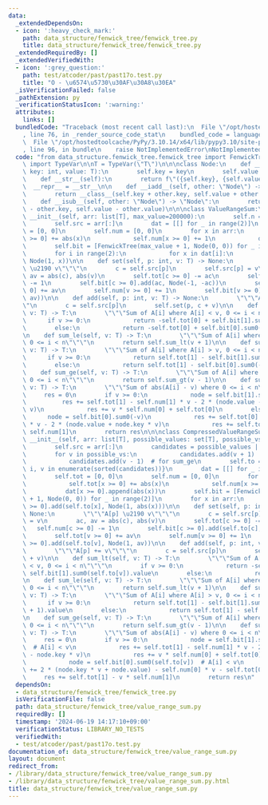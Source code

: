 ```yaml
---
data:
  _extendedDependsOn:
  - icon: ':heavy_check_mark:'
    path: data_structure/fenwick_tree/fenwick_tree.py
    title: data_structure/fenwick_tree/fenwick_tree.py
  _extendedRequiredBy: []
  _extendedVerifiedWith:
  - icon: ':grey_question:'
    path: test/atcoder/past/past17o.test.py
    title: "O - \u6574\u5730\u30AF\u30A8\u30EA"
  _isVerificationFailed: false
  _pathExtension: py
  _verificationStatusIcon: ':warning:'
  attributes:
    links: []
  bundledCode: "Traceback (most recent call last):\n  File \"/opt/hostedtoolcache/PyPy/3.10.14/x64/lib/pypy3.10/site-packages/onlinejudge_verify/documentation/build.py\"\
    , line 76, in _render_source_code_stat\n    bundled_code = language.bundle(\n\
    \  File \"/opt/hostedtoolcache/PyPy/3.10.14/x64/lib/pypy3.10/site-packages/onlinejudge_verify/languages/python.py\"\
    , line 96, in bundle\n    raise NotImplementedError\nNotImplementedError\n"
  code: "from data_structure.fenwick_tree.fenwick_tree import FenwickTree\nfrom typing\
    \ import TypeVar\n\nT = TypeVar(\"T\")\n\n\nclass Node:\n    def __init__(self,\
    \ key: int, value: T):\n        self.key = key\n        self.value = value\n\n\
    \    def __str__(self):\n        return f\"({self.key}, {self.value})\"\n\n  \
    \  __repr__ = __str__\n\n    def __iadd__(self, other: \"Node\") -> \"Node\":\n\
    \        return __class__(self.key + other.key, self.value + other.value)\n\n\
    \    def __isub__(self, other: \"Node\") -> \"Node\":\n        return __class__(self.key\
    \ - other.key, self.value - other.value)\n\n\nclass ValueRangeSum:\n\n    def\
    \ __init__(self, arr: list[T], max_value=200000):\n        self.n = len(arr)\n\
    \        self.src = arr[:]\n        dat = [[] for _ in range(2)]\n        self.tot\
    \ = [0, 0]\n        self.num = [0, 0]\n        for x in arr:\n            self.tot[x\
    \ >= 0] += abs(x)\n            self.num[x >= 0] += 1\n            dat[x >= 0].append(abs(x))\n\
    \        self.bit = [FenwickTree(max_value + 1, Node(0, 0)) for _ in range(2)]\n\
    \        for i in range(2):\n            for x in dat[i]:\n                self.bit[i].add(x,\
    \ Node(1, x))\n\n    def set(self, p: int, v: T) -> None:\n        \"\"\"A[p]\
    \ \u2190 v\"\"\"\n        c = self.src[p]\n        self.src[p] = v\n        ac,\
    \ av = abs(c), abs(v)\n        self.tot[c >= 0] -= ac\n        self.num[c >= 0]\
    \ -= 1\n        self.bit[c >= 0].add(ac, Node(-1, -ac))\n        self.tot[v >=\
    \ 0] += av\n        self.num[v >= 0] += 1\n        self.bit[v >= 0].add(av, Node(1,\
    \ av))\n\n    def add(self, p: int, v: T) -> None:\n        \"\"\"A[p] += v\"\"\
    \"\n        c = self.src[p]\n        self.set(p, c + v)\n\n    def sum_lt(self,\
    \ v: T) -> T:\n        \"\"\"Sum of A[i] where A[i] < v, 0 <= i < n\"\"\"\n  \
    \      if v >= 0:\n            return -self.tot[0] + self.bit[1].sum0(v).value\n\
    \        else:\n            return -self.tot[0] + self.bit[0].sum0(-v + 1).value\n\
    \n    def sum_le(self, v: T) -> T:\n        \"\"\"Sum of A[i] where A[i] <= v,\
    \ 0 <= i < n\"\"\"\n        return self.sum_lt(v + 1)\n\n    def sum_gt(self,\
    \ v: T) -> T:\n        \"\"\"Sum of A[i] where A[i] > v, 0 <= i < n\"\"\"\n  \
    \      if v >= 0:\n            return self.tot[1] - self.bit[1].sum0(v + 1).value\n\
    \        else:\n            return self.tot[1] - self.bit[0].sum0(-v).value\n\n\
    \    def sum_ge(self, v: T) -> T:\n        \"\"\"Sum of A[i] where A[i] >= v,\
    \ 0 <= i < n\"\"\"\n        return self.sum_gt(v - 1)\n\n    def sum_abs_from(self,\
    \ v: T) -> T:\n        \"\"\"Sum of abs(A[i] - v) where 0 <= i < n\"\"\"\n   \
    \     res = 0\n        if v >= 0:\n            node = self.bit[1].sum0(v)\n  \
    \          res += self.tot[1] - self.num[1] * v - 2 * (node.value - node.key *\
    \ v)\n            res += v * self.num[0] + self.tot[0]\n        else:\n      \
    \      node = self.bit[0].sum0(-v)\n            res += self.tot[0] + self.num[0]\
    \ * v - 2 * (node.value + node.key * v)\n            res += self.tot[1] - v *\
    \ self.num[1]\n        return res\n\n\nclass CompressedValueRangeSum:\n\n    def\
    \ __init__(self, arr: list[T], possible_values: set[T], possible_vs: set[T]):\n\
    \        self.src = arr[:]\n        candidates = possible_values | possible_vs\n\
    \        for v in possible_vs:\n            candidates.add(v + 1)  # for sum_le\n\
    \            candidates.add(v - 1)  # for sum_ge\n        self.to = {v: i for\
    \ i, v in enumerate(sorted(candidates))}\n        dat = [[] for _ in range(2)]\n\
    \        self.tot = [0, 0]\n        self.num = [0, 0]\n        for x in arr:\n\
    \            self.tot[x >= 0] += abs(x)\n            self.num[x >= 0] += 1\n \
    \           dat[x >= 0].append(abs(x))\n        self.bit = [FenwickTree(len(self.to)\
    \ + 1, Node(0, 0)) for _ in range(2)]\n        for x in arr:\n            self.bit[x\
    \ >= 0].add(self.to[x], Node(1, abs(x)))\n\n    def set(self, p: int, v: T) ->\
    \ None:\n        \"\"\"A[p] \u2190 v\"\"\"\n        c = self.src[p]\n        self.src[p]\
    \ = v\n        ac, av = abs(c), abs(v)\n        self.tot[c >= 0] -= ac\n     \
    \   self.num[c >= 0] -= 1\n        self.bit[c >= 0].add(self.to[c], Node(-1, -ac))\n\
    \        self.tot[v >= 0] += av\n        self.num[v >= 0] += 1\n        self.bit[v\
    \ >= 0].add(self.to[v], Node(1, av))\n\n    def add(self, p: int, v: T) -> None:\n\
    \        \"\"\"A[p] += v\"\"\"\n        c = self.src[p]\n        self.set(p, c\
    \ + v)\n\n    def sum_lt(self, v: T) -> T:\n        \"\"\"Sum of A[i] where A[i]\
    \ < v, 0 <= i < n\"\"\"\n        if v >= 0:\n            return -self.tot[0] +\
    \ self.bit[1].sum0(self.to[v]).value\n        else:\n            return -self.bit[0].sum0(self.to[v]).value\n\
    \n    def sum_le(self, v: T) -> T:\n        \"\"\"Sum of A[i] where A[i] <= v,\
    \ 0 <= i < n\"\"\"\n        return self.sum_lt(v + 1)\n\n    def sum_gt(self,\
    \ v: T) -> T:\n        \"\"\"Sum of A[i] where A[i] > v, 0 <= i < n\"\"\"\n  \
    \      if v >= 0:\n            return self.tot[1] - self.bit[1].sum0(self.to[v]\
    \ + 1).value\n        else:\n            return self.tot[1] - self.tot[0] + self.bit[0].sum0(self.to[v]).value\n\
    \n    def sum_ge(self, v: T) -> T:\n        \"\"\"Sum of A[i] where A[i] >= v,\
    \ 0 <= i < n\"\"\"\n        return self.sum_gt(v - 1)\n\n    def sum_abs_from(self,\
    \ v: T) -> T:\n        \"\"\"Sum of abs(A[i] - v) where 0 <= i < n\"\"\"\n   \
    \     res = 0\n        if v >= 0:\n            node = self.bit[1].sum0(self.to[v])\
    \  # A[i] < v\n            res += self.tot[1] - self.num[1] * v - 2 * (node.value\
    \ - node.key * v)\n            res += v * self.num[0] + self.tot[0]\n        else:\n\
    \            node = self.bit[0].sum0(self.to[v])  # A[i] < v\n            res\
    \ += 2 * (node.key * v + node.value) - self.num[0] * v - self.tot[0]\n       \
    \     res += self.tot[1] - v * self.num[1]\n        return res\n"
  dependsOn:
  - data_structure/fenwick_tree/fenwick_tree.py
  isVerificationFile: false
  path: data_structure/fenwick_tree/value_range_sum.py
  requiredBy: []
  timestamp: '2024-06-19 14:17:10+09:00'
  verificationStatus: LIBRARY_NO_TESTS
  verifiedWith:
  - test/atcoder/past/past17o.test.py
documentation_of: data_structure/fenwick_tree/value_range_sum.py
layout: document
redirect_from:
- /library/data_structure/fenwick_tree/value_range_sum.py
- /library/data_structure/fenwick_tree/value_range_sum.py.html
title: data_structure/fenwick_tree/value_range_sum.py
---
```

